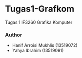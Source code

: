 # Tugas1-Grafkom
Tugas 1 IF3260 Grafika Komputer

### Author
- Hanif Arroisi Mukhlis (13519072)
- Yahya Ibrahim (13519091)
